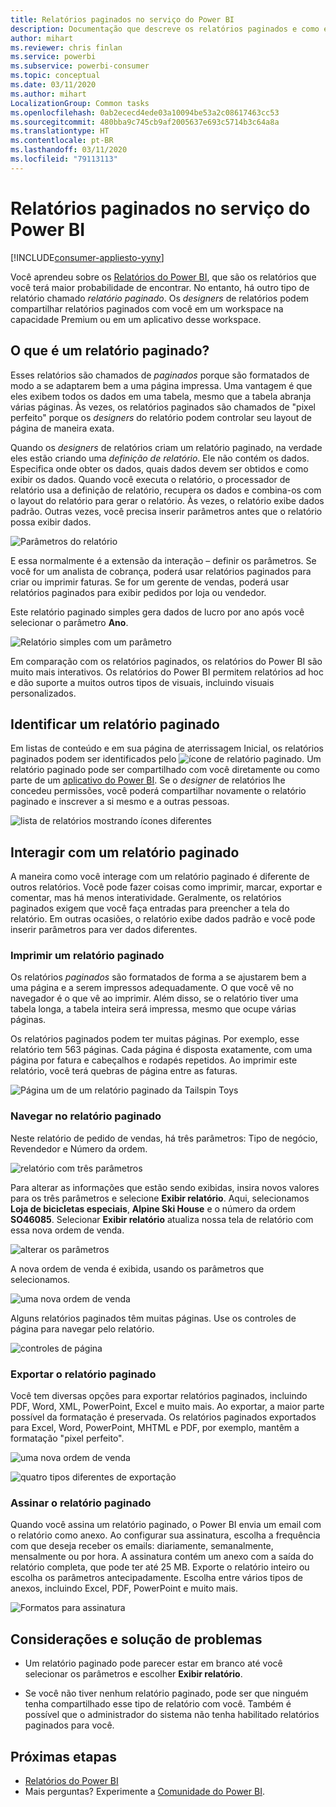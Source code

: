 ```yaml
---
title: Relatórios paginados no serviço do Power BI
description: Documentação que descreve os relatórios paginados e como exibi-los no serviço do Power BI
author: mihart
ms.reviewer: chris finlan
ms.service: powerbi
ms.subservice: powerbi-consumer
ms.topic: conceptual
ms.date: 03/11/2020
ms.author: mihart
LocalizationGroup: Common tasks
ms.openlocfilehash: 0ab2ececd4ede03a10094be53a2c08617463cc53
ms.sourcegitcommit: 480bba9c745cb9af2005637e693c5714b3c64a8a
ms.translationtype: HT
ms.contentlocale: pt-BR
ms.lasthandoff: 03/11/2020
ms.locfileid: "79113113"
---
```

# <a name="paginated-reports-in-the-power-bi-service"></a>Relatórios paginados no serviço do Power BI

[!INCLUDE[consumer-appliesto-yyny](../includes/consumer-appliesto-yyny.md)]

Você aprendeu sobre os [Relatórios do Power BI](end-user-reports.md), que são os relatórios que você terá maior probabilidade de encontrar. No entanto, há outro tipo de relatório chamado *relatório paginado*. Os *designers* de relatórios podem compartilhar relatórios paginados com você em um workspace na capacidade Premium ou em um aplicativo desse workspace. 

## <a name="what-is-a-paginated-report"></a>O que é um relatório paginado?

Esses relatórios são chamados de *paginados* porque são formatados de modo a se adaptarem bem a uma página impressa. Uma vantagem é que eles exibem todos os dados em uma tabela, mesmo que a tabela abranja várias páginas. Às vezes, os relatórios paginados são chamados de "pixel perfeito" porque os *designers* do relatório podem controlar seu layout de página de maneira exata.

Quando os *designers* de relatórios criam um relatório paginado, na verdade eles estão criando uma *definição de relatório*. Ele não contém os dados. Especifica onde obter os dados, quais dados devem ser obtidos e como exibir os dados. Quando você executa o relatório, o processador de relatório usa a definição de relatório, recupera os dados e combina-os com o layout do relatório para gerar o relatório. Às vezes, o relatório exibe dados padrão. Outras vezes, você precisa inserir parâmetros antes que o relatório possa exibir dados. 

   ![Parâmetros do relatório](./media/end-user-paginated-report/power-bi-report-parameters.png)

E essa normalmente é a extensão da interação – definir os parâmetros. Se você for um analista de cobrança, poderá usar relatórios paginados para criar ou imprimir faturas. Se for um gerente de vendas, poderá usar relatórios paginados para exibir pedidos por loja ou vendedor. 

Este relatório paginado simples gera dados de lucro por ano após você selecionar o parâmetro **Ano**. 

![Relatório simples com um parâmetro](./media/end-user-paginated-report/power-bi-report-simple.png)

Em comparação com os relatórios paginados, os relatórios do Power BI são muito mais interativos. Os relatórios do Power BI permitem relatórios ad hoc e dão suporte a muitos outros tipos de visuais, incluindo visuais personalizados.

## <a name="identify-a-paginated-report"></a>Identificar um relatório paginado

Em listas de conteúdo e em sua página de aterrissagem Inicial, os relatórios paginados podem ser identificados pelo ![ícone de relatório paginado](media/end-user-paginated-report/power-bi-report-icon.png).  Um relatório paginado pode ser compartilhado com você diretamente ou como parte de um [aplicativo do Power BI](end-user-apps.md). Se o *designer* de relatórios lhe concedeu permissões, você poderá compartilhar novamente o relatório paginado e inscrever a si mesmo e a outras pessoas.

![lista de relatórios mostrando ícones diferentes](./media/end-user-paginated-report/power-bi-report-list.png)

## <a name="interact-with-a-paginated-report"></a>Interagir com um relatório paginado

A maneira como você interage com um relatório paginado é diferente de outros relatórios. Você pode fazer coisas como imprimir, marcar, exportar e comentar, mas há menos interatividade. Geralmente, os relatórios paginados exigem que você faça entradas para preencher a tela do relatório.  Em outras ocasiões, o relatório exibe dados padrão e você pode inserir parâmetros para ver dados diferentes.

### <a name="print-a-paginated-report"></a>Imprimir um relatório paginado

Os relatórios *paginados* são formatados de forma a se ajustarem bem a uma página e a serem impressos adequadamente. O que você vê no navegador é o que vê ao imprimir. Além disso, se o relatório tiver uma tabela longa, a tabela inteira será impressa, mesmo que ocupe várias páginas. 

Os relatórios paginados podem ter muitas páginas. Por exemplo, esse relatório tem 563 páginas. Cada página é disposta exatamente, com uma página por fatura e cabeçalhos e rodapés repetidos. Ao imprimir este relatório, você terá quebras de página entre as faturas.

   ![Página um de um relatório paginado da Tailspin Toys](./media/end-user-paginated-report/power-bi-paginated-500.png)


### <a name="navigate-the-paginated-report"></a>Navegar no relatório paginado

Neste relatório de pedido de vendas, há três parâmetros: Tipo de negócio, Revendedor e Número da ordem. 

![relatório com três parâmetros](./media/end-user-paginated-report/power-bi-parameter.png)

Para alterar as informações que estão sendo exibidas, insira novos valores para os três parâmetros e selecione **Exibir relatório**. Aqui, selecionamos **Loja de bicicletas especiais**, **Alpine Ski House** e o número da ordem **SO46085**. Selecionar **Exibir relatório** atualiza nossa tela de relatório com essa nova ordem de venda.

![alterar os parâmetros](./media/end-user-paginated-report/power-bi-order.png)

A nova ordem de venda é exibida, usando os parâmetros que selecionamos. 

![uma nova ordem de venda](./media/end-user-paginated-report/power-bi-new-order.png)

Alguns relatórios paginados têm muitas páginas.  Use os controles de página para navegar pelo relatório. 

![controles de página](./media/end-user-paginated-report/power-bi-page.png)

### <a name="export-the-paginated-report"></a>Exportar o relatório paginado
Você tem diversas opções para exportar relatórios paginados, incluindo PDF, Word, XML, PowerPoint, Excel e muito mais. Ao exportar, a maior parte possível da formatação é preservada. Os relatórios paginados exportados para Excel, Word, PowerPoint, MHTML e PDF, por exemplo, mantêm a formatação "pixel perfeito". 

![uma nova ordem de venda](./media/end-user-paginated-report/power-bi-exporting.png)

![quatro tipos diferentes de exportação](./media/end-user-paginated-report/power-bi-four.png)

### <a name="subscribe-to-the-paginated-report"></a>Assinar o relatório paginado
Quando você assina um relatório paginado, o Power BI envia um email com o relatório como anexo. Ao configurar sua assinatura, escolha a frequência com que deseja receber os emails: diariamente, semanalmente, mensalmente ou por hora. A assinatura contém um anexo com a saída do relatório completa, que pode ter até 25 MB. Exporte o relatório inteiro ou escolha os parâmetros antecipadamente. Escolha entre vários tipos de anexos, incluindo Excel, PDF, PowerPoint e muito mais.  

![Formatos para assinatura](./media/end-user-paginated-report/power-bi-export-list.png)

## <a name="considerations-and-troubleshooting"></a>Considerações e solução de problemas

- Um relatório paginado pode parecer estar em branco até você selecionar os parâmetros e escolher **Exibir relatório**.

- Se você não tiver nenhum relatório paginado, pode ser que ninguém tenha compartilhado esse tipo de relatório com você. Também é possível que o administrador do sistema não tenha habilitado relatórios paginados para você. 

 

## <a name="next-steps"></a>Próximas etapas
- [Relatórios do Power BI](end-user-reports.md)
- Mais perguntas? Experimente a [Comunidade do Power BI](https://community.powerbi.com/).

